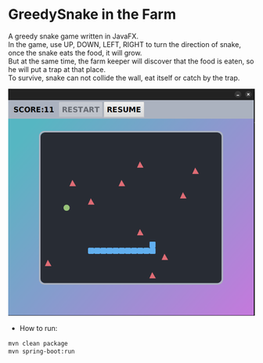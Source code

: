 # GreedySnake in the Farm

A greedy snake game written in JavaFX.  
In the game, use UP, DOWN, LEFT, RIGHT to turn the direction of snake, once the snake eats the food, it will grow.  
But at the same time, the farm keeper will discover that the food is eaten, so he will put a trap at that place.  
To survive, snake can not collide the wall, eat itself or catch by the trap.

![Game Display](./public/gameDisplay.png)

* How to run:
```
mvn clean package
mvn spring-boot:run
```
